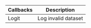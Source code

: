 | Callbacks | Description         |
|-----------|---------------------|
| Logit     | Log invalid dataset |
